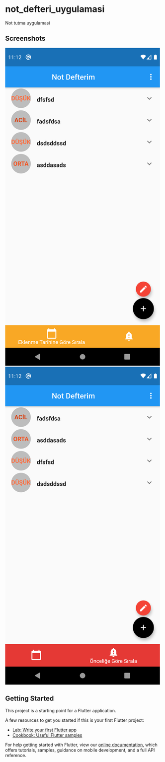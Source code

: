 # not_defteri_uygulamasi

Not tutma uygulamasi

## Screenshots

![](https://raw.githubusercontent.com/cihatislamdede/NotDefteri/master/Screenshot_1597435933.png)
![](https://raw.githubusercontent.com/cihatislamdede/NotDefteri/master/Screenshot_1597435936.png)


## Getting Started

This project is a starting point for a Flutter application.

A few resources to get you started if this is your first Flutter project:

- [Lab: Write your first Flutter app](https://flutter.dev/docs/get-started/codelab)
- [Cookbook: Useful Flutter samples](https://flutter.dev/docs/cookbook)




For help getting started with Flutter, view our
[online documentation](https://flutter.dev/docs), which offers tutorials,
samples, guidance on mobile development, and a full API reference.
